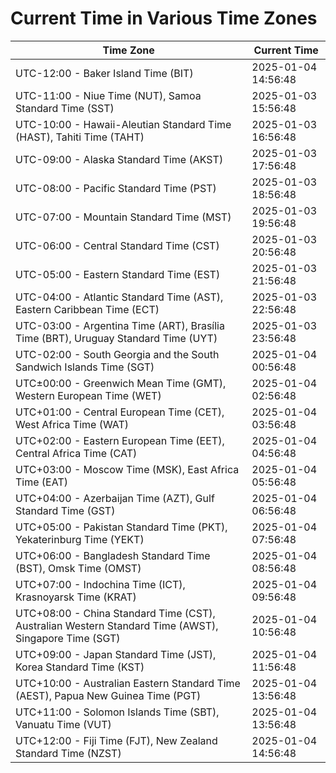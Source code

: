 # Current Time in Various Time Zones

| Time Zone | Current Time |
|-----------|--------------|
| UTC-12:00 - Baker Island Time (BIT) | 2025-01-04 14:56:48 |
| UTC-11:00 - Niue Time (NUT), Samoa Standard Time (SST) | 2025-01-03 15:56:48 |
| UTC-10:00 - Hawaii-Aleutian Standard Time (HAST), Tahiti Time (TAHT) | 2025-01-03 16:56:48 |
| UTC-09:00 - Alaska Standard Time (AKST) | 2025-01-03 17:56:48 |
| UTC-08:00 - Pacific Standard Time (PST) | 2025-01-03 18:56:48 |
| UTC-07:00 - Mountain Standard Time (MST) | 2025-01-03 19:56:48 |
| UTC-06:00 - Central Standard Time (CST) | 2025-01-03 20:56:48 |
| UTC-05:00 - Eastern Standard Time (EST) | 2025-01-03 21:56:48 |
| UTC-04:00 - Atlantic Standard Time (AST), Eastern Caribbean Time (ECT) | 2025-01-03 22:56:48 |
| UTC-03:00 - Argentina Time (ART), Brasília Time (BRT), Uruguay Standard Time (UYT) | 2025-01-03 23:56:48 |
| UTC-02:00 - South Georgia and the South Sandwich Islands Time (SGT) | 2025-01-04 00:56:48 |
| UTC±00:00 - Greenwich Mean Time (GMT), Western European Time (WET) | 2025-01-04 02:56:48 |
| UTC+01:00 - Central European Time (CET), West Africa Time (WAT) | 2025-01-04 03:56:48 |
| UTC+02:00 - Eastern European Time (EET), Central Africa Time (CAT) | 2025-01-04 04:56:48 |
| UTC+03:00 - Moscow Time (MSK), East Africa Time (EAT) | 2025-01-04 05:56:48 |
| UTC+04:00 - Azerbaijan Time (AZT), Gulf Standard Time (GST) | 2025-01-04 06:56:48 |
| UTC+05:00 - Pakistan Standard Time (PKT), Yekaterinburg Time (YEKT) | 2025-01-04 07:56:48 |
| UTC+06:00 - Bangladesh Standard Time (BST), Omsk Time (OMST) | 2025-01-04 08:56:48 |
| UTC+07:00 - Indochina Time (ICT), Krasnoyarsk Time (KRAT) | 2025-01-04 09:56:48 |
| UTC+08:00 - China Standard Time (CST), Australian Western Standard Time (AWST), Singapore Time (SGT) | 2025-01-04 10:56:48 |
| UTC+09:00 - Japan Standard Time (JST), Korea Standard Time (KST) | 2025-01-04 11:56:48 |
| UTC+10:00 - Australian Eastern Standard Time (AEST), Papua New Guinea Time (PGT) | 2025-01-04 13:56:48 |
| UTC+11:00 - Solomon Islands Time (SBT), Vanuatu Time (VUT) | 2025-01-04 13:56:48 |
| UTC+12:00 - Fiji Time (FJT), New Zealand Standard Time (NZST) | 2025-01-04 14:56:48 |
